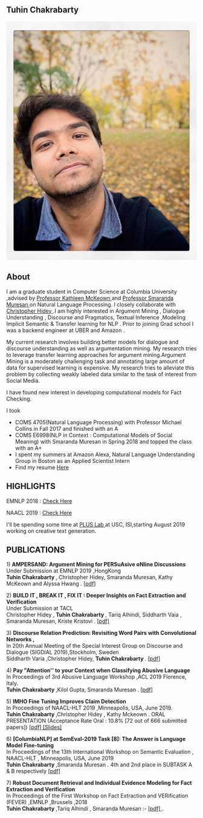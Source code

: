 ## Tuhin Chakrabarty

![Image](images/pic.jpg)

## About
I am a graduate student in Computer Science at Columbia University ,advised by <a href="http://www.cs.columbia.edu/~kathy/" title="Title"> Professor Kathleen McKeown </a>  and  <a href="http://www.cs.columbia.edu/~smara/" title="Title"> Professor Smaranda Muresan </a> on Natural Language Processing. I closely collaborate with <a href="http://www.cs.columbia.edu/~chidey/" title="Title"> Christopher Hidey </a>.I am highly interested in Argument Mining , Dialogue Understanding , Discourse and Pragmatics, Textual Inference ,Modeling Implicit Semantic & Transfer learning for NLP . Prior to joining Grad school I was a backend engineer at UBER and Amazon .

My current research involves building better models for dialogue and discourse understanding as well as argumentation mining. My research tries to leverage transfer learning approaches for argument mining.Argument Mining is a moderately challenging task and annotating large amount of data for supervised learning is expensive. My research tries to alleviate this problem by  collecting weakly labeled data similar to the task of interest from Social Media. 

I have found new interest in developing computational models for Fact Checking.


I took <br />
- COMS 4705(Natural Language Processing) with Professor Michael Collins in Fall 2017 and finished with an A <br />
- COMS E6998(NLP in Context : Computational Models of Social Meaning) with Smaranda Muresan in Spring 2018 and topped the class with an A+ <br />
- I spent my summers at Amazon Alexa, Natural Language Understanding Group in Boston  as an Applied  Scientist Intern
- Find my resume <a href="https://github.com/tuhinjubcse/tuhinjubcse.github.io/blob/master/tuhin_resume.pdf" title="Title"> Here </a> 

## HIGHLIGHTS 
<p>EMNLP 2018 : <a href="https://www.cs.columbia.edu/2019/emnlp-2018/" title="Title"> Check Here </a></p>
<p>NAACL 2019 : <a href="https://www.cs.columbia.edu/2019/research-by-spoken-language-and-nlp-groups-at-naacl-2019/
" title="Title"> Check Here </a></p>
I'll be spending some time at <a href="https://www.cs.jhu.edu/~npeng/group.html" title="Title"> PLUS Lab </a> at USC, ISI,starting August 2019 working on creative text generation.

## PUBLICATIONS
<p> 1) <b> AMPERSAND: Argument Mining for PERSuAsive oNline Discussions   </b> <br>
  Under Submission at EMNLP 2019 ,HongKong <br>
 <b> Tuhin Chakrabarty </b>, Christopher Hidey, Smaranda Muresan, Kathy McKeown and Alyssa Hwang .
 <a href="Coming Soon" title="Title">
[pdf] </a> </p>

<p> 2) <b> BUILD IT , BREAK IT , FIX IT : Deeper Insights on Fact Extraction and Verification  </b> <br>
  Under Submission at TACL <br>
 Christopher Hidey ,<b> Tuhin Chakrabarty </b>, Tariq Alhindi, Siddharth Vaia , Smaranda Muresan, Kriste Kristovi .
 <a href="Coming Soon" title="Title">
[pdf] </a> </p>

<p> 3) <b> Discourse Relation Prediction: Revisiting Word Pairs with Convolutional Networks ,   </b> <br>
  In 20th Annual Meeting of the Special Interest Group on Discourse and Dialogue (SIGDIAL 2019),Stockholm, Sweden <br>
 Siddharth Varia  ,Christopher Hidey, <b>Tuhin Chakrabarty </b>.
 <a href="Coming Soon" title="Title">
[pdf] </a> </p>


 <p> 4) <b> Pay "Attention'' to your Context when Classifying Abusive Language</b> <br>
In Proceedings of 3rd Abusive Language Workshop ,ACL 2019  Florence, Italy. <br>  
 <b> Tuhin Chakrabarty </b> ,Kilol Gupta, Smaranda Muresan .
 <a href="https://github.com/tuhinjubcse/tuhinjubcse.github.io/blob/master/19_Paper.pdf" title="Title">
[pdf] </a> </p>

<p> 5) <b> IMHO Fine Tuning Improves Claim Detection</b> <br>
In Proceedings of NAACL-HLT 2019 ,Minneapolis, USA, June 2019. <br>  
 <b> Tuhin Chakrabarty </b> ,Christopher Hidey , Kathy Mckeown .   
ORAL PRESENTATION (Acceptance Rate Oral : 10.8% [72 out of 666 submitted papers])
<a href="https://www.aclweb.org/anthology/N19-1054" title="Title">
[pdf] </a>
<a href="https://github.com/tuhinjubcse/tuhinjubcse.github.io/blob/master/IMHO%20Fine-Tuning%20Improves%20Claim%20Detection%20.pdf" title="Title">
 [Slides] </a> </p>
 
 
 <p> 6) <b> [ColumbiaNLP] at SemEval-2019 Task [8]: The Answer is Language Model Fine-tuning </b> <br>
 In Proceedings of the 13th International Workshop on Semantic Evaluation , NAACL-HLT , Minneapolis, USA, June 2019  <br> 
 <b> Tuhin Chakrabarty </b> ,Smaranda Muresan .   4th and 2nd place in SUBTASK A & B respectively 
<a href="https://www.aclweb.org/anthology/S19-2200" title="Title">
[pdf] </a></p>

<p> 7) <b>Robust Document Retrieval and Individual Evidence Modeling for Fact Extraction and Verification </b> <br>
 In Proceedings of the First Workshop on Fact Extraction and VERification (FEVER) ,EMNLP ,Brussels ,2018  <br> 
 <b> Tuhin Chakrabarty </b> ,Tariq Alhindi , Smaranda Muresan :- <a href="http://aclweb.org/anthology/W18-5521" title="Title"> [pdf] </a> .</p>


